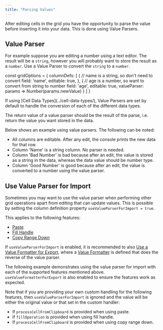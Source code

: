 ```yaml
---
title: "Parsing Values"
---
```


After editing cells in the grid you have the opportunity to parse the value before inserting it into your data. This is done using Value Parsers.

## Value Parser

For example suppose you are editing a number using a text editor. The result will be a `string`, however you will probably want to store the result as a `number`. Use a Value Parser to convert the `string` to a `number`.

<snippet spaceBetweenProperties="true">
const gridOptions = {
    columnDefs: [
        {
            // name is a string, so don't need to convert
            field: 'name',
            editable: true,
        },
        {
            // age is a number, so want to convert from string to number
            field: 'age',
            editable: true,
            valueParser: params => Number(params.newValue)
        }
    ]
}
</snippet>

<api-documentation source='column-properties/properties.json' section="editing" names='["valueParser"]' ></api-documentation>

<note>
If using [Cell Data Types](../cell-data-types/), Value Parsers are set by default to handle the conversion of each of the different data types.
</note>

The return value of a value parser should be the result of the parse, i.e. return the value you want stored in the data.

Below shows an example using value parsers. The following can be noted:

- All columns are editable. After any edit, the console prints the new data for that row.
- Column 'Name' is a string column. No parser is needed.
- Column 'Bad Number' is bad because after an edit, the value is stored as a string in the data, whereas the data value should be number type.
- Column 'Good Number' is good because after an edit, the value is converted to a number using the value parser.

<grid-example title='Value Parsers' name='example-parsers' type='generated' options='{ "exampleHeight": 550 }'></grid-example>

## Use Value Parser for Import

Sometimes you may want to use the value parser when performing other grid operations apart from editing that can update values. This is possible by setting the column definition property `useValueParserForImport = true`.

<api-documentation source='column-properties/properties.json' section="editing" names='["useValueParserForImport"]' ></api-documentation>

This applies to the following features:
- [Paste](/clipboard/#processing-pasted-data)
- [Fill Handle](/range-selection-fill-handle/)
- [Copy Range Down](/range-selection/#copy-range-down)

If `useValueParserForImport` is enabled, it is recommended to also [Use a Value Formatter for Export](/value-formatters/#use-value-formatter-for-export), where a [Value Formatter](/value-formatters/) is defined that does the reverse of the value parser.

The following example demonstrates using the value parser for import with each of the supported features mentioned above. `useValueFormatterForExport` is also enabled to ensure the features work as expected.

<grid-example title='Use Value Parser for Import' name='use-value-parser-for-import' type='generated' options='{ "enterprise": true, "modules": ["clientside", "range", "clipboard"] }'></grid-example>

Note that if you are providing your own custom handling for the following features, then `useValueParserForImport` is ignored and the value will be either the original value or that set in the custom handler:
- If `processCellFromClipboard` is provided when using paste.
- If `fillOperation` is provided when using fill handle.
- If `processCellFromClipboard` is provided when using copy range down.
